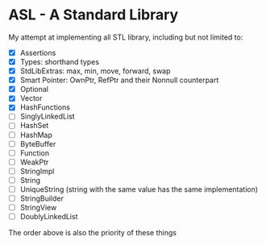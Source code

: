 # ASL - A Standard Library

My attempt at implementing all STL library, including but not limited to:

- [x] Assertions
- [x] Types: shorthand types
- [x] StdLibExtras: max, min, move, forward, swap
- [x] Smart Pointer: OwnPtr, RefPtr and their Nonnull counterpart
- [x] Optional
- [x] Vector
- [x] HashFunctions
- [ ] SinglyLinkedList
- [ ] HashSet
- [ ] HashMap
- [ ] ByteBuffer
- [ ] Function
- [ ] WeakPtr
- [ ] StringImpl
- [ ] String
- [ ] UniqueString (string with the same value has the same implementation)
- [ ] StringBuilder
- [ ] StringView
- [ ] DoublyLinkedList

The order above is also the priority of these things
